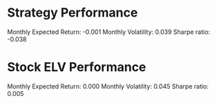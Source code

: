 # Strategy Performance
Monthly Expected Return: -0.001
Monthly Volatility: 0.039
Sharpe ratio: -0.038
# Stock ELV Performance
Monthly Expected Return: 0.000
Monthly Volatility: 0.045
Sharpe ratio: 0.005
